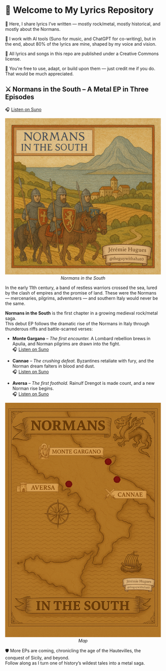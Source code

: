 # 🎤 Welcome to My Lyrics Repository

🎸 Here, I share lyrics I’ve written — mostly rock/metal, mostly historical, and mostly about the Normans.

🤖 I work with AI tools (Suno for music, and ChatGPT for co-writing), but in the end, about 80% of the lyrics are mine, shaped by my voice and vision.

📝 All lyrics and songs in this repo are published under a Creative Commons license.

📂 You're free to use, adapt, or build upon them — just credit me if you do. That would be much appreciated.

## ⚔️ Normans in the South – A Metal EP in Three Episodes 

🎧 [Listen on Suno](https://suno.com/playlist/8fab0895-2741-4806-8241-46c52952045b)

<p align="center">
  <img src="./assets/Normans_in_the_South_Cover.png" alt="Normans in Southern Italy" width="600"><br>
  <em>Normans in the South</em>
</p>


In the early 11th century, a band of restless warriors crossed the sea, lured by the clash of empires and the promise of land. These were the Normans — mercenaries, pilgrims, adventurers — and southern Italy would never be the same.

**Normans in the South** is the first chapter in a growing medieval rock/metal saga.  
This debut EP follows the dramatic rise of the Normans in Italy through thunderous riffs and battle-scarred verses:

- **Monte Gargano** – *The first encounter.* A Lombard rebellion brews in Apulia, and Norman pilgrims are drawn into the fight.  
  🎧 [Listen on Suno](https://suno.com/song/04b6ce0c-f776-4555-b8db-24edf10e23cf?sh=DU1Kmhq1oRqhcXzA)

- **Cannae** – *The crushing defeat.* Byzantines retaliate with fury, and the Norman dream falters in blood and dust.  
  🎧 [Listen on Suno](https://suno.com/song/f1af0c51-93bc-4406-b14c-e3df9946788d?sh=axmNH95IkfAZjZgC)

- **Aversa** – *The first foothold.* Rainulf Drengot is made count, and a new Norman rise begins.  
  🎧 [Listen on Suno](https://suno.com/song/f1af0c51-93bc-4406-b14c-e3df9946788d?sh=axmNH95IkfAZjZgC)

<p align="center">
  <img src="./assets/Normans_in_the_South_map.png" alt="Normans in Southern Italy" width="600"><br>
  <em>Map</em>
</p>

🛡️ More EPs are coming, chronicling the age of the Hautevilles, the conquest of Sicily, and beyond.  
Follow along as I turn one of history’s wildest tales into a metal saga.
